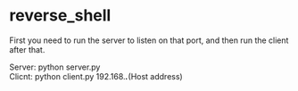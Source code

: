 # reverse_shell

First you need to run the server to listen on that port, and then run the client after that.


Server: python server.py<br>
Clicnt: python client.py 192.168.***.***(Host address)
